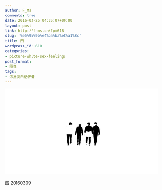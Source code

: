 ```yaml
---
author: F_Ms
comments: true
date: 2016-03-25 04:35:07+00:00
layout: post
link: http://f-ms.cn/?p=618
slug: '%e5%9b%9b%e4%ba%ba%e8%a1%8c'
title: 四
wordpress_id: 618
categories:
- picture-white-sex-feelings
post_format:
- 图像
tags:
- 浓黑淡白话怀情
---
```


![黑白-色情怀_四人行](/img/post/wp/2016/03/黑白-色情怀_四人行.jpg)


四 20160309
